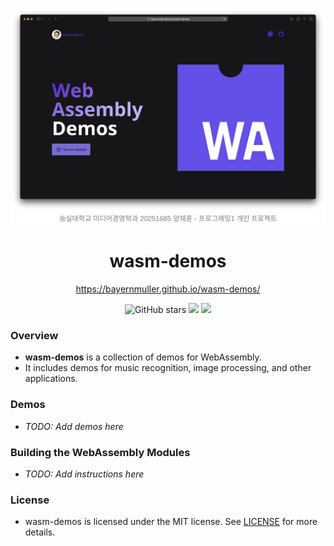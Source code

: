 <p align="center">
    <img src="public/social-preview-image.png"/>
    <br>
    <img src='assets/caption.svg'>
</p>

<span align="center">

# wasm-demos

<a href="https://bayernmuller.github.io/wasm-demos/">https://bayernmuller.github.io/wasm-demos/</a>

</span>

<p align="center">
    <img src="https://img.shields.io/github/stars/bayernmuller/wasm-demos?style=social" alt="GitHub stars"/>
    <img src="https://img.shields.io/github/last-commit/bayernmuller/wasm-demos"/>
    <img src="https://img.shields.io/github/license/bayernmuller/wasm-demos"/>
</p>

### Overview
* **wasm-demos** is a collection of demos for WebAssembly.
* It includes demos for music recognition, image processing, and other applications.

### Demos
* *TODO: Add demos here*

### Building the WebAssembly Modules
* *TODO: Add instructions here*

### License
* wasm-demos is licensed under the MIT license. See [LICENSE](LICENSE) for more details.